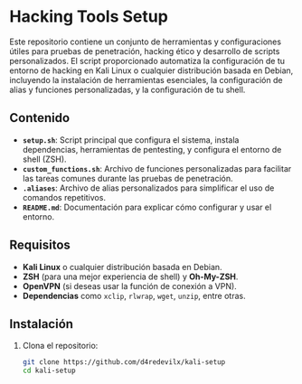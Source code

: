 # Hacking Tools Setup

Este repositorio contiene un conjunto de herramientas y configuraciones útiles para pruebas de penetración, hacking ético y desarrollo de scripts personalizados. El script proporcionado automatiza la configuración de tu entorno de hacking en Kali Linux o cualquier distribución basada en Debian, incluyendo la instalación de herramientas esenciales, la configuración de alias y funciones personalizadas, y la configuración de tu shell.

## Contenido

- **`setup.sh`**: Script principal que configura el sistema, instala dependencias, herramientas de pentesting, y configura el entorno de shell (ZSH).
- **`custom_functions.sh`**: Archivo de funciones personalizadas para facilitar las tareas comunes durante las pruebas de penetración.
- **`.aliases`**: Archivo de alias personalizados para simplificar el uso de comandos repetitivos.
- **`README.md`**: Documentación para explicar cómo configurar y usar el entorno.

## Requisitos

- **Kali Linux** o cualquier distribución basada en Debian.
- **ZSH** (para una mejor experiencia de shell) y **Oh-My-ZSH**.
- **OpenVPN** (si deseas usar la función de conexión a VPN).
- **Dependencias** como `xclip`, `rlwrap`, `wget`, `unzip`, entre otras.

## Instalación

1. Clona el repositorio:

   ```bash
   git clone https://github.com/d4redevilx/kali-setup
   cd kali-setup
